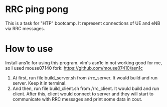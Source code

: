 # RRC ping pong
This is a task for "НТР" bootcamp. It represent connections of UE and eNB via RRC messages.
# How to use
Install ans1c for using this program. vlm's asn1c in not working good for me, so I used mouse07140 fork:
https://github.com/mouse07410/asn1c

1) At first, run file build_server.sh from /rrc_server. It would build and run server. Keep it in terminal.
2) And then, run file build_client.sh from /rrc_client. It would build and run client.
After this, client would connect to server and they will start to communicate with RRC messages and print some data in cout.
